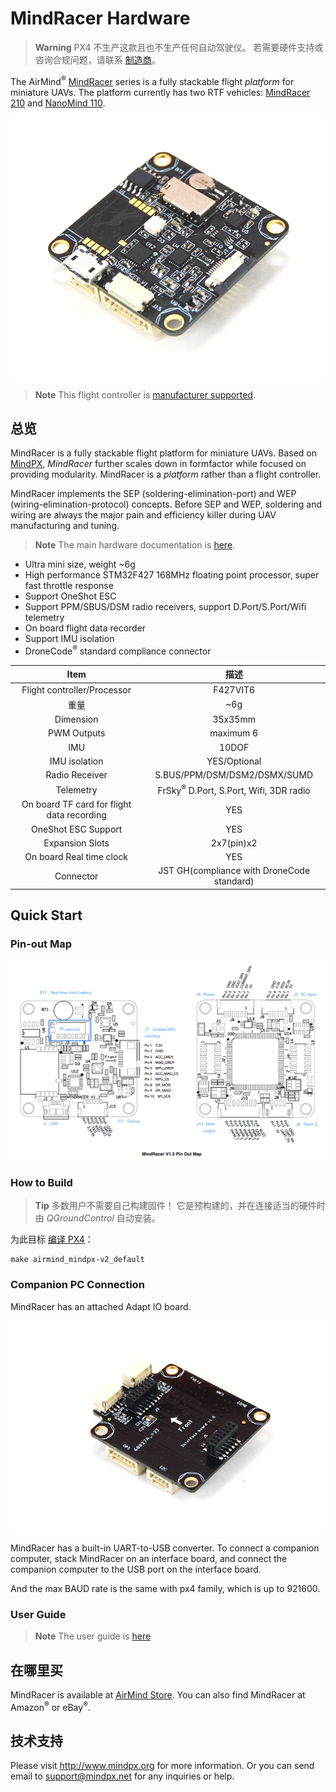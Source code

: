 # MindRacer Hardware

> **Warning** PX4 不生产这款且也不生产任何自动驾驶仪。 若需要硬件支持或咨询合规问题，请联系 [制造商](http://mindpx.net)。

The AirMind<sup>&reg;</sup> [MindRacer](http://mindpx.net) series is a fully stackable flight *platform* for miniature UAVs. The platform currently has two RTF vehicles: [MindRacer 210](../complete_vehicles/mindracer210.md) and [NanoMind 110](../complete_vehicles/nanomind110.md).

![MindRacer](../../assets/hardware/hardware-mindracer.png)

> **Note** This flight controller is [manufacturer supported](../flight_controller/autopilot_manufacturer_supported.md).

## 总览

MindRacer is a fully stackable flight platform for miniature UAVs. Based on [MindPX](../flight_controller/mindpx.md), *MindRacer* further scales down in formfactor while focused on providing modularity. MindRacer is a *platform* rather than a flight controller.

MindRacer implements the SEP (soldering-elimination-port) and WEP (wiring-elimination-protocol) concepts. Before SEP and WEP, soldering and wiring are always the major pain and efficiency killer during UAV manufacturing and tuning.

> **Note** The main hardware documentation is [here](http://mindpx.net/assets/accessories/mindracer_spec_v1.2.pdf).

- Ultra mini size, weight ~6g
- High performance STM32F427 168MHz floating point processor, super fast throttle response
- Support OneShot ESC
- Support PPM/SBUS/DSM radio receivers, support D.Port/S.Port/Wifi telemetry
- On board flight data recorder
- Support IMU isolation
- DroneCode<sup>&reg;</sup> standard compliance connector

|                    Item                    |                          描述                           |
|:------------------------------------------:|:-----------------------------------------------------:|
|        Flight controller/Processor         |                       F427VIT6                        |
|                     重量                     |                          ~6g                          |
|                 Dimension                  |                        35x35mm                        |
|                PWM Outputs                 |                       maximum 6                       |
|                    IMU                     |                         10DOF                         |
|               IMU isolation                |                     YES/Optional                      |
|               Radio Receiver               |             S.BUS/PPM/DSM/DSM2/DSMX/SUMD              |
|                 Telemetry                  | FrSky<sup>&reg;</sup> D.Port, S.Port, Wifi, 3DR radio |
| On board TF card for flight data recording |                          YES                          |
|            OneShot ESC Support             |                          YES                          |
|              Expansion Slots               |                      2x7(pin)x2                       |
|          On board Real time clock          |                          YES                          |
|                 Connector                  |      JST GH(compliance with DroneCode standard)       |

## Quick Start

### Pin-out Map

![Mindracer pinout](../../assets/hardware/hardware-mindracer-pinout.png)

### How to Build

> **Tip** 多数用户不需要自己构建固件！ 它是预构建的，并在连接适当的硬件时由 *QGroundControl* 自动安装。

为此目标 [编译 PX4](../dev_setup/building_px4.md)：

    make airmind_mindpx-v2_default
    

### Companion PC Connection

MindRacer has an attached Adapt IO board.

![Attached Adapt IO board](../../assets/hardware/hardware-mindracer-conn.png)

MindRacer has a built-in UART-to-USB converter. To connect a companion computer, stack MindRacer on an interface board, and connect the companion computer to the USB port on the interface board.

And the max BAUD rate is the same with px4 family, which is up to 921600.

### User Guide

> **Note** The user guide is [here](http://mindpx.net/assets/accessories/mindracer_user_guide_v1.2.pdf)

## 在哪里买

MindRacer is available at [AirMind Store](http://drupal.xitronet.com/?q=catalog). You can also find MindRacer at Amazon<sup>&reg;</sup> or eBay<sup>&reg;</sup>.

## 技术支持

Please visit http://www.mindpx.org for more information. Or you can send email to [support@mindpx.net](mailto::support@mindpx.net) for any inquiries or help.